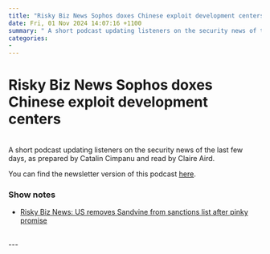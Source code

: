 ```yaml
---
title: "Risky Biz News Sophos doxes Chinese exploit development centers"
date: Fri, 01 Nov 2024 14:07:16 +1100
summary: " A short podcast updating listeners on the security news of the last few days, as prepared by Catalin Cimpanu and read by"
categories: 
- 
---
```

# Risky Biz News Sophos doxes Chinese exploit development centers


<br/>
A short podcast updating listeners on the security news of the last few days, as prepared by Catalin Cimpanu and read by Claire Aird.

You can find the newsletter version of this podcast [here](https://news.risky.biz).

### Show notes

-   [Risky Biz News: US removes Sandvine from sanctions list after pinky promise](https://news.risky.biz/risky-biz-news-us-removes-sandvine-from-sanctions-list-after-pinky-promise/)

<br/>
---
